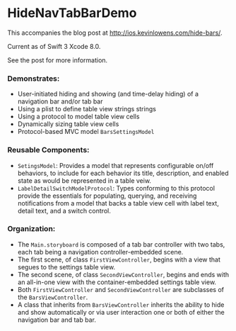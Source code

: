 # HideNavTabBarDemo

This accompanies the blog post at http://ios.kevinlowens.com/hide-bars/.

Current as of Swift 3 Xcode 8.0.

See the post for more information.

### Demonstrates:
- User-initiated hiding and showing (and time-delay hiding) of a navigation bar and/or tab bar
- Using a plist to define table view strings strings
- Using a protocol to model table view cells
- Dynamically sizing table view cells
- Protocol-based MVC model `BarsSettingsModel`

### Reusable Components:
- `SetingsModel`: Provides a model that represents configurable on/off behaviors, to include for each behavior its title, description, and enabled state as would be represented in a table veiw.
- `LabelDetailSwitchModelProtocol`: Types conforming to this protocol provide the essentials for populating, querying, and receiving notifications from a model that backs a table view cell with label text, detail text, and a switch control. 

### Organization:
- The `Main.storyboard` is composed of a tab bar controller with two tabs, each tab being a navigation controller-embedded scene.
- The first scene, of class `FirstViewController`, begins with a view that segues to the settings table view.
- The second scene, of class `SecondViewController`, begins and ends with an all-in-one view with the container-embedded settings table view.
- Both `FirstViewController` and `SecondViewController` are subclasses of the `BarsViewController`. 
- A class that inherits from `BarsViewController` inherits the ability to hide and show automatically or via user interaction one or both of either the navigation bar and tab bar.
